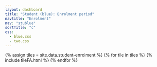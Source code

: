 ```yaml
---
layout: dashboard
title: "Student (blue): Enrolment period"
navtitle: "Enrolment"
nav: "stublue"
sortTitle: "c"
css:
  - blue.css
  - two.css
---
```


{% assign tiles = site.data.student-enrolment  %}
{% for tile in tiles %}
  {% include tileFA.html %}
{% endfor %}
